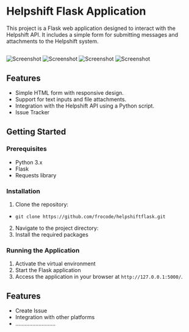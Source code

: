 # Helpshift Flask Application

This project is a Flask web application designed to interact with the Helpshift API. It includes a simple form for submitting messages and attachments to the Helpshift system.
##
![Screenshot](./ScreenShots/Capture%20d'écran%202024-01-28%20201541.png)
![Screenshot](./ScreenShots/Capture%20d'écran%202024-01-27%20192646.png)
![Screenshot](./ScreenShots/Capture%20d'écran%202024-01-27%20192621.png)
![Screenshot](./ScreenShots/Capture%20d'écran%202024-01-28%20201200.png)
## Features

- Simple HTML form with responsive design.
- Support for text inputs and file attachments.
- Integration with the Helpshift API using a Python script.
- Issue Tracker

## Getting Started

### Prerequisites

- Python 3.x
- Flask
- Requests library

### Installation

1. Clone the repository:
- `git clone https://github.com/frocode/helpshiftflask.git`

2. Navigate to the project directory:
3. Install the required packages

### Running the Application

1. Activate the virtual environment
2. Start the Flask application
3. Access the application in your browser at `http://127.0.0.1:5000/`.
## Features
- Create Issue
- Integration with other platforms
- ..........................

